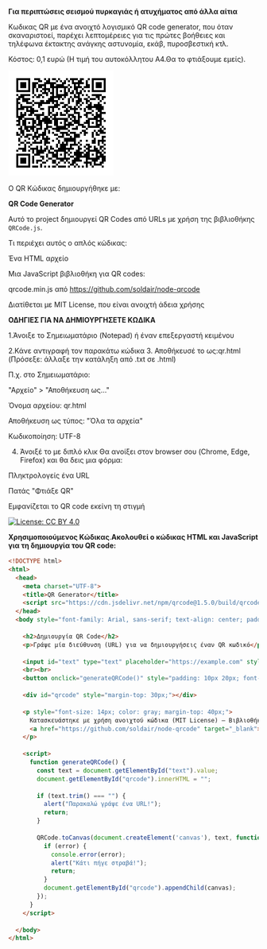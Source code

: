 **Για περιπτώσεις σεισμού πυρκαγιάς ή ατυχήματος από άλλα αίτια**

Κωδικας QR με ένα ανοιχτό λογισμικό QR code generator, που όταν σκαναριστοεί, παρέχει λεπτομέρειες για τις πρώτες βοήθειες και τηλέφωνα έκτακτης ανάγκης αστυνομία, εκάβ, πυροσβεστική κτλ.

Κόστος: 0,1 ευρώ (Η τιμή του αυτοκόλλητου Α4.Θα το φτιάξουμε εμείς).


![QR Code Example](https://github.com/2o-gym-chrys/UNBEATABLES/blob/main/11.%CE%9F%CE%B4%CE%B7%CE%B3%CE%AF%CE%B5%CF%82%20%CE%B3%CE%B9%CE%B1%20%CF%80%CF%81%CF%8E%CF%84%CE%B5%CF%82%20%CE%B2%CE%BF%CE%AE%CE%B8%CE%B5%CE%B9%CE%B5%CF%82%20%CE%BA%CE%B1%CE%B9%20%CF%84%CE%B7%CE%BB%CE%AD%CF%86%CF%89%CE%BD%CE%B1%20%CE%AD%CE%BA%CF%84%CE%B1%CE%BA%CF%84%CE%B7%CF%82%20%CE%B1%CE%BD%CE%AC%CE%B3%CE%BA%CE%B7%CF%82%20%CE%BC%CE%B5%20QR%20%CE%9A%CF%8E%CE%B4%CE%B9%CE%BA%CE%B1/QR%20%CE%9A%CF%8E%CE%B4%CE%B9%CE%BA%CE%B1%CF%82%20%CE%BC%CE%B5%20%20%CE%BF%CE%B4%CE%B7%CE%B3%CE%AF%CE%B5%CF%82%20%CE%B3%CE%B9%CE%B1%20%CF%80%CF%81%CF%8E%CF%84%CE%B5%CF%82%20%CE%B2%CE%BF%CE%AE%CE%B8%CE%B5%CE%B9%CE%B5%CF%82%20%CE%BA%CE%B1%CE%B9%20%CF%84%CE%B7%CE%BB%CE%AD%CF%86%CF%89%CE%BD%CE%B1%20%CE%AD%CE%BA%CF%84%CE%B1%CE%BA%CF%84%CE%B7%CF%82%20%CE%B1%CE%BD%CE%AC%CE%B3%CE%BA%CE%B7%CF%82.png?raw=true)



Ο QR Κώδικας δημιουργήθηκε με:

**QR Code Generator**

Αυτό το project δημιουργεί QR Codes από URLs με χρήση της βιβλιοθήκης `QRCode.js`.

Τι περιέχει αυτός ο απλός κώδικας:

Ένα HTML αρχείο 

Μια JavaScript βιβλιοθήκη για QR codes:

qrcode.min.js από https://github.com/soldair/node-qrcode

Διατίθεται με MIT License, που είναι ανοιχτή άδεια χρήσης


**ΟΔΗΓΙΕΣ ΓΙΑ ΝΑ ΔΗΜΙΟΥΡΓΗΣΕΤΕ ΚΩΔΙΚΑ**

1.Άνοιξε το Σημειωματάριο (Notepad) ή έναν επεξεργαστή κειμένου

2.Κάνε αντιγραφή τον παρακάτω κώδικα
3.  Αποθήκευσέ το ως:qr.html   (Πρόσεξε: άλλαξε την κατάληξη από .txt σε .html)

Π.χ. στο Σημειωματάριο:

"Αρχείο" > "Αποθήκευση ως..."

Όνομα αρχείου: qr.html

Αποθήκευση ως τύπος: "Όλα τα αρχεία"

Κωδικοποίηση: UTF-8

4. Άνοιξέ το με διπλό κλικ
Θα ανοίξει στον browser σου (Chrome, Edge, Firefox) και θα δεις μια φόρμα:

Πληκτρολογείς ένα URL

Πατάς "Φτιάξε QR"

Εμφανίζεται το QR code εκείνη τη στιγμή


[![License: CC BY 4.0](https://img.shields.io/badge/License-CC%20BY%204.0-lightgrey.svg)](https://creativecommons.org/licenses/by/4.0/)


**Χρησιμοποιούμενος Κώδικας**.**Ακολουθεί ο κώδικας HTML και JavaScript για τη δημιουργία του QR code:**


```html
<!DOCTYPE html>
<html>
  <head>
    <meta charset="UTF-8">
    <title>QR Generator</title>
    <script src="https://cdn.jsdelivr.net/npm/qrcode@1.5.0/build/qrcode.min.js"></script>
  </head>
  <body style="font-family: Arial, sans-serif; text-align: center; padding: 40px;">

    <h2>Δημιουργία QR Code</h2>
    <p>Γράψε μία διεύθυνση (URL) για να δημιουργήσεις έναν QR κωδικό</p>

    <input id="text" type="text" placeholder="https://example.com" style="width: 300px; padding: 10px;">
    <br><br>
    <button onclick="generateQRCode()" style="padding: 10px 20px; font-size: 16px;">Φτιάξε QR</button>

    <div id="qrcode" style="margin-top: 30px;"></div>

    <p style="font-size: 14px; color: gray; margin-top: 40px;">
      Κατασκευάστηκε με χρήση ανοιχτού κώδικα (MIT License) – Βιβλιοθήκη: 
      <a href="https://github.com/soldair/node-qrcode" target="_blank">QRCode.js</a>
    </p>

    <script>
      function generateQRCode() {
        const text = document.getElementById("text").value;
        document.getElementById("qrcode").innerHTML = "";

        if (text.trim() === "") {
          alert("Παρακαλώ γράψε ένα URL!");
          return;
        }

        QRCode.toCanvas(document.createElement('canvas'), text, function (error, canvas) {
          if (error) {
            console.error(error);
            alert("Κάτι πήγε στραβά!");
            return;
          }
          document.getElementById("qrcode").appendChild(canvas);
        });
      }
    </script>

  </body>
</html>

